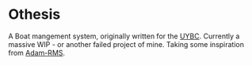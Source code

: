 # Othesis
A Boat mangement system, originally written for the [UYBC](https://www.universityofyorkboatclub.co.uk). Currently a massive WIP - or another failed project of mine. Taking some inspiration from [Adam-RMS](https://adam-rms.com).
